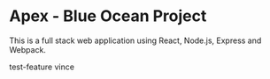 # Apex - Blue Ocean Project

This is a full stack web application using React, Node.js, Express and Webpack. 

test-feature vince